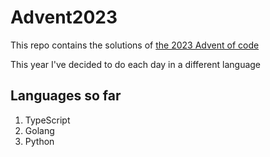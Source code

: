 # Advent2023

This repo contains the solutions of [the 2023 Advent of code](https://adventofcode.com/2023/)

This year I've decided to do each day in a different language

## Languages so far

1. TypeScript
2. Golang
3. Python
